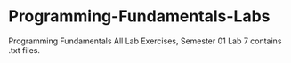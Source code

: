 # Programming-Fundamentals-Labs
Programming Fundamentals All Lab Exercises, Semester 01
Lab 7 contains .txt files.
